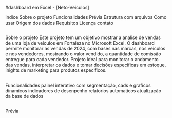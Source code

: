 #dashboard em Excel - [Neto-Veiculos]

indice
Sobre o projeto
Funcionalidades
Prévia
Estrutura com arquivos
Como usar
Origem dos dados
Requisitos
Licença
contato
##
Sobre o projeto
Este projeto tem um objetivo mostrar a analise de vendas de uma loja de veiculos em Fortaleza no Microsoft Excel. O dashboard permite monitorar as vendas de 2024, com bases nas marcas, nos veiculos e nos vendedores, mostrando o valor vendido, a quantidade de comissão entregue para cada vendedor.
Projeto ideal para monitorar o andamento das vendas, interpretar os dados e tomar decisões especificas em estoque, inights de marketing para produtos especificos.
##
Funcionalidades
painel interativo com segmentação, cads e graficos dinamicos 
indicadores de desenpenho
relatorios automaticos
atualização da base de dados
##
Prévia
